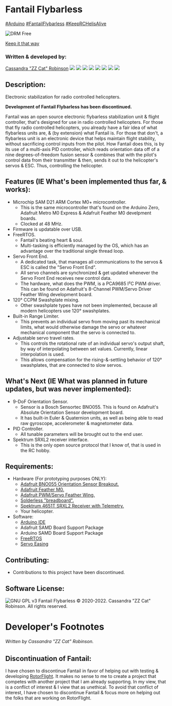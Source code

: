 # Fantail Flybarless
 [#Arduino](https://www.facebook.com/hashtag/arduino) [#FantailFlybarless](https://www.facebook.com/hashtag/fantailflybarless) [#KeepRCHelisAlive](https://www.facebook.com/hashtag/keeprchelisalive)

![DRM Free](https://static.fsf.org/dbd/label/DRM-free%20label%20120.en.png)

[Keep it that way](https://www.defectivebydesign.org/what_is_drm_digital_restrictions_management)

### Written & developed by:
 [Cassandra "ZZ Cat" Robinson](https://bit.ly/ZZCatOnFacebook)
 [![](https://sourcerer.io/fame/ZZ-Cat/ZZ-Cat/Fantail-Flybarless/images/0)](https://sourcerer.io/fame/ZZ-Cat/ZZ-Cat/Fantail-Flybarless/links/0)
 [![](https://sourcerer.io/fame/ZZ-Cat/ZZ-Cat/Fantail-Flybarless/images/1)](https://sourcerer.io/fame/ZZ-Cat/ZZ-Cat/Fantail-Flybarless/links/1)
 [![](https://sourcerer.io/fame/ZZ-Cat/ZZ-Cat/Fantail-Flybarless/images/2)](https://sourcerer.io/fame/ZZ-Cat/ZZ-Cat/Fantail-Flybarless/links/2)
 [![](https://sourcerer.io/fame/ZZ-Cat/ZZ-Cat/Fantail-Flybarless/images/3)](https://sourcerer.io/fame/ZZ-Cat/ZZ-Cat/Fantail-Flybarless/links/3)
 [![](https://sourcerer.io/fame/ZZ-Cat/ZZ-Cat/Fantail-Flybarless/images/4)](https://sourcerer.io/fame/ZZ-Cat/ZZ-Cat/Fantail-Flybarless/links/4)
 [![](https://sourcerer.io/fame/ZZ-Cat/ZZ-Cat/Fantail-Flybarless/images/5)](https://sourcerer.io/fame/ZZ-Cat/ZZ-Cat/Fantail-Flybarless/links/5)
 [![](https://sourcerer.io/fame/ZZ-Cat/ZZ-Cat/Fantail-Flybarless/images/6)](https://sourcerer.io/fame/ZZ-Cat/ZZ-Cat/Fantail-Flybarless/links/6)
 [![](https://sourcerer.io/fame/ZZ-Cat/ZZ-Cat/Fantail-Flybarless/images/7)](https://sourcerer.io/fame/ZZ-Cat/ZZ-Cat/Fantail-Flybarless/links/7)

## Description:
 Electronic stabilization for radio controlled helicopters.

 **Development of Fantail Flybarless has been discontinued.**

 Fantail was an open source electronic flybarless stabilization unit & flight controller, that's designed for use in radio controlled helicopters.
 For those that fly radio controlled helicopters, you already have a fair idea of what flybarless units are, & (by extension) what Fantail is.
 For those that don't, a flybarless unit is an electronic device that helps maintain flight stability, without sacrificing control inputs from the pilot.
 How Fantail does this, is by its use of a multi-axis PID controller, which reads orientation data off of a nine degrees-of-freedom fusion sensor & combines that with the pilot's control data from their transmitter & then, sends it out to the helicopter's servos & ESC. Thus, controlling the helicopter.

## Features (IE What's been implemented thus far, & works):
 * Microchip SAM D21 ARM Cortex M0+ microcontroller.
   - This is the same microcontroller that's found on the Arduino Zero, Adafruit Metro M0 Express & Adafruit Feather M0 develpment boards.
   - Clocked at 48 MHz.
 * Firmware is updatable over USB.
 * FreeRTOS.
   - Fantail's beating heart & soul.
   - Multi-tasking is efficiently managed by the OS, which has an advantage over the traditional single thread loop.
 * Servo Front End.
   - A dedicated task, that manages all communications to the servos & ESC is called the "Servo Front End".
   - All servo channels are synchronized & get updated whenever the Servo Front End receives new control data.
   - The hardware, what does the PWM, is a PCA9685 I²C PWM driver. This can be found on Adafruit's 8-Channel PWM/Servo Driver Feather Wing development board.
 * 120° CCPM Swashplate mixing.
   - Other swashplate types have not been implemented, because all modern helicopters use 120° swashplates.
 * Built-in Range Limiter.
   - This prevents an individual servo from moving past its mechanical limits, what would otherwise damage the servo or whatever mechanical component that the
   servo is connected to.
 * Adjustable servo travel rates.
   - This controls the rotational rate of an individual servo's output shaft, by way of interpolating between set values. Currently, linear interpolation is used.
   - This allows compensation for the rising-&-settling behavior of 120° swashplates, that are connected to slow servos.

## What's Next (IE What was planned in future updates, but was never implemented):
 * 9-DoF Orientation Sensor.
   - Sensor is a Bosch Sensortec BNO055. This is found on Adafruit's Absolute Orientation Sensor development board.
   - It has built-in Euler & Quaternion units, as well as being able to read raw gyroscope, accelerometer & magnetometer data.
 * PID Controller.
   - All tunable parameters will be brought out to the end user.
 * Spektrum SRXL2 receiver interface.
   - This is the only open source protocol that I know of, that is used in the RC hobby.

## Requirements:
 * Hardware (For prototyping purposes ONLY):
   * [Adafruit BNO055 Orientation Sensor Breakout.](https://www.adafruit.com/product/2472)
   * [Adafruit Feather M0.](https://www.adafruit.com/product/2772)
   * [Adafruit PWM/Servo Feather Wing.](https://www.adafruit.com/product/2928)
   * [Solderless "breadboard".](https://www.adafruit.com/product/239)
   * [Spektrum 4651T SRXL2 Receiver with Telemetry.](https://www.spektrumrc.com/Products/Default.aspx?ProdID=SPM4651T)
   * Your helicopter.
 * Software:
   * [Arduino IDE](https://www.arduino.cc/en/software)
   * Adafruit SAMD Board Support Package
   * Arduino SAMD Board Support Package
   * [FreeRTOS](https://github.com/FreeRTOS/FreeRTOS-Kernel/releases)
   * [Servo Easing](https://github.com/ArminJo/ServoEasing/releases)

## Contributing:
 * Contributions to this project have been discontinued.

## Software License:
![GNU GPL v3](https://www.gnu.org/graphics/gplv3-with-text-136x68.png)
Fantail Flybarless © 2020-2022. Cassandra "ZZ Cat" Robinson. All rights reserved.

# Developer's Footnotes
###### Written by Cassandra "ZZ Cat" Robinson.

## Discontinuation of Fantail:
I have chosen to discontinue Fantail in favor of helping out with testing & developing [RotorFlight](https://github.com/rotorflight).
It makes no sense to me to create a project that competes with another project that I am already supporting. In my view, that is a conflict of interest & I view that as unethical.
To avoid that conflict of interest, I have chosen to discontinue Fantail & focus more on helping out the folks that are working on RotorFlight.
 
